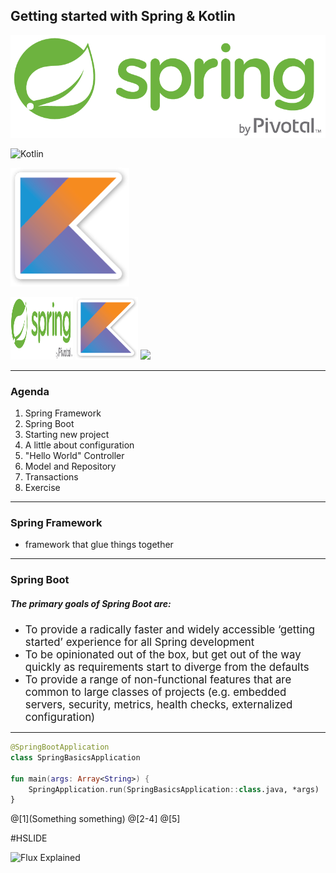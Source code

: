  ## Getting started with Spring & Kotlin
 
 ![SpringLogo](assets/springlogo.png)
 
 ![Kotlin](.assets/kotlin-logo.png)
 
 ![CHUJ](/assets/kotlin-logo.png)
 
 <img src="/assets/springlogo.png" width="100" height="100" />
 <img src="assets/kotlin-logo.png" width="100" style="border: 0;" />
 <img src="https://spring.io/img/spring-by-pivotal-9066b55828deb3c10e27e609af322c40.png" width="100" />

---

### Agenda

1. Spring Framework
2. Spring Boot
3. Starting new project
4. A little about configuration
5. "Hello World" Controller
6. Model and Repository
7. Transactions
8. Exercise

---
### Spring Framework
 - framework that glue things together
 
---
 
### Spring Boot

##### The primary goals of Spring Boot are:

* <span style="font-size: larger">To provide a radically faster and widely accessible ‘getting started’ experience for all Spring development</span>
* <span style="font-size: larger;">To be opinionated out of the box, but get out of the way quickly as requirements start to diverge from the defaults</span>
* <span style="font-size: larger">To provide a range of non-functional features that are common to large classes of projects (e.g. embedded servers, security, metrics, health checks, externalized configuration)
</span>

---

```kotlin
@SpringBootApplication
class SpringBasicsApplication

fun main(args: Array<String>) {
    SpringApplication.run(SpringBasicsApplication::class.java, *args)
}
```
@[1](Something something)
@[2-4]
@[5]

#HSLIDE

![Flux Explained](https://facebook.github.io/flux/img/flux-simple-f8-diagram-explained-1300w.png)